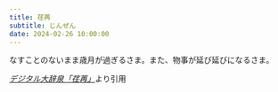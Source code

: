 ```yaml
---
title: 荏苒
subtitle: じんぜん
date: 2024-02-26 10:00:00
---
```


なすことのないまま歳月が過ぎるさま。また、物事が延び延びになるさま。

<cite>[デジタル大辞泉「荏苒」](https://dictionary.goo.ne.jp/word/%E8%8D%8F%E8%8B%92/)</cite>より引用